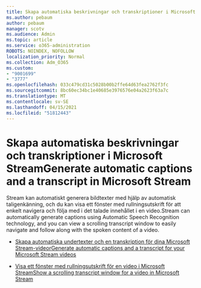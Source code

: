 ```yaml
---
title: Skapa automatiska beskrivningar och transkriptioner i Microsoft Stream
ms.author: pebaum
author: pebaum
manager: scotv
ms.audience: Admin
ms.topic: article
ms.service: o365-administration
ROBOTS: NOINDEX, NOFOLLOW
localization_priority: Normal
ms.collection: Adm_O365
ms.custom:
- "9001699"
- "3777"
ms.openlocfilehash: 033c479cd31c5028b00b2ffe64d63fea2762f3fc
ms.sourcegitcommit: 8bc60ec34bc1e40685e3976576e04a2623f63a7c
ms.translationtype: MT
ms.contentlocale: sv-SE
ms.lasthandoff: 04/15/2021
ms.locfileid: "51812443"
---
```

# <a name="generate-automatic-captions-and-a-transcript-in-microsoft-stream"></a><span data-ttu-id="4f3cb-102">Skapa automatiska beskrivningar och transkriptioner i Microsoft Stream</span><span class="sxs-lookup"><span data-stu-id="4f3cb-102">Generate automatic captions and a transcript in Microsoft Stream</span></span>

<span data-ttu-id="4f3cb-103">Stream kan automatiskt generera bildtexter med hjälp av automatisk taligenkänning, och du kan visa ett fönster med rullningsutskrift för att enkelt navigera och följa med i det talade innehållet i en video.</span><span class="sxs-lookup"><span data-stu-id="4f3cb-103">Stream can automatically generate captions using Automatic Speech Recognition technology, and you can view a scrolling transcript window to easily navigate and follow along with the spoken content of a video.</span></span>

- [<span data-ttu-id="4f3cb-104">Skapa automatiska undertexter och en transkription för dina Microsoft Stream-videor</span><span class="sxs-lookup"><span data-stu-id="4f3cb-104">Generate automatic captions and a transcript for your Microsoft Stream videos</span></span>](https://docs.microsoft.com/stream/portal-autogenerate-captions)

- [<span data-ttu-id="4f3cb-105">Visa ett fönster med rullningsutskrift för en video i Microsoft Stream</span><span class="sxs-lookup"><span data-stu-id="4f3cb-105">Show a scrolling transcript window for a video in Microsoft Stream</span></span>](https://docs.microsoft.com/stream/portal-configure-transcript-mode)
